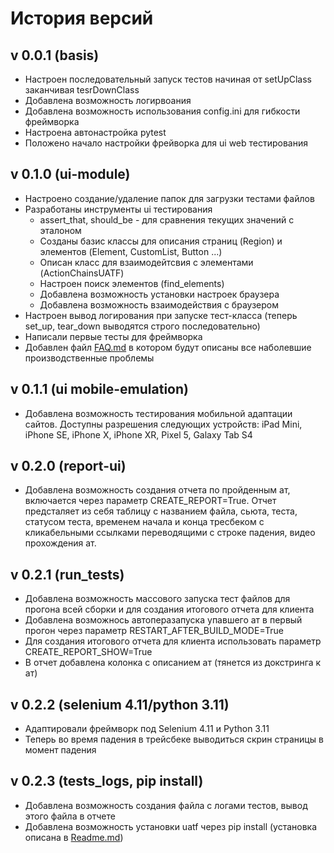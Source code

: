 # История версий

## v 0.0.1 (basis)

- Настроен последовательный запуск тестов начиная от setUpClass заканчивая tesrDownClass
- Добавлена возможность логирвоания
- Добавлена возможность использования config.ini для гибкости фреймворка
- Настроена автонастройка pytest
- Положено начало настройки фрейворка для ui web тестирования

## v 0.1.0 (ui-module)

+ Настроено создание/удаление папок для загрузки тестами файлов
+ Разработаны инструменты ui тестирования <br>
  + assert_that, should_be - для сравнения текущих значений с эталоном 
  + Созданы базис классы для описания страниц (Region) и элементов (Element, CustomList, Button ...)
  + Описан класс для взаимодейтсвия с элементами (ActionChainsUATF)
  + Настроен поиск элементов (find_elements)
  + Добавлена возможность установки настроек браузера
  + Добавлена возможность взаимодействия с браузером
+ Настроен вывод логирования при запуске тест-класса (теперь set_up, tear_down выводятся строго последовательно)
+ Написали первые тесты для фреймворка
+ Добавлен файл [FAQ.md](FAQ.md) в котором будут описаны все наболевшие производственные проблемы

## v 0.1.1 (ui mobile-emulation)

- Добавлена возможность тестирования мобильной адаптации сайтов. Доступны разрешения следующих устройств: iPad Mini, iPhone SE, iPhone X, iPhone XR, Pixel 5, Galaxy Tab S4

## v 0.2.0 (report-ui)

- Добавлена возможность создания отчета по пройденным ат, включается через параметр CREATE_REPORT=True. 
Отчет предсталяет из себя таблицу с названием файла, сьюта, теста, статусом теста, временем начала и конца
тресбеком с кликабельными ссылками переводящими с строке падения, видео прохождения ат.

## v 0.2.1 (run_tests)
- Добавлена возможность массового запуска тест файлов для прогона всей сборки и для создания итогового отчета для клиента
- Добавлена возможнось автоперазапуска упавшего ат в первый прогон через параметр RESTART_AFTER_BUILD_MODE=True
- Для создания итогового отчета для клиента использовать параметр CREATE_REPORT_SHOW=True
- В отчет добавлена колонка с описанием ат (тянется из докстринга к ат)

## v 0.2.2 (selenium 4.11/python 3.11)
- Адаптировали фреймворк под Selenium 4.11 и Python 3.11
- Теперь во время падения в трейсбеке выводиться скрин страницы в момент падения

## v 0.2.3 (tests_logs, pip install)
- Добавлена возможность создания файла с логами тестов, вывод этого файла в отчете
- Добавлена возможность установки uatf через pip install (установка описана в [Readme.md](README.md))